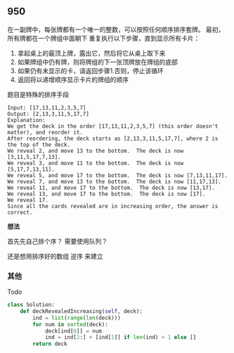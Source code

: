 ## 950

在一副牌中，每张牌都有一个唯一的整数，可以按照任何顺序排序套牌。
最初，所有牌都在一个牌组中面朝下
重复执行以下步骤，直到显示所有卡片：
1. 拿起桌上的最顶上牌，露出它，然后将它从桌上取下来
2. 如果牌组中仍有牌，则将牌组的下一张顶牌放在牌组的底部
3. 如果仍有未显示的卡，请返回步骤1.否则，停止该循环
4. 返回将以递增顺序显示卡片的牌组的顺序

题目是特殊的排序手段

```
Input: [17,13,11,2,3,5,7]
Output: [2,13,3,11,5,17,7]
Explanation: 
We get the deck in the order [17,13,11,2,3,5,7] (this order doesn't matter), and reorder it.
After reordering, the deck starts as [2,13,3,11,5,17,7], where 2 is the top of the deck.
We reveal 2, and move 13 to the bottom.  The deck is now [3,11,5,17,7,13].
We reveal 3, and move 11 to the bottom.  The deck is now [5,17,7,13,11].
We reveal 5, and move 17 to the bottom.  The deck is now [7,13,11,17].
We reveal 7, and move 13 to the bottom.  The deck is now [11,17,13].
We reveal 11, and move 17 to the bottom.  The deck is now [13,17].
We reveal 13, and move 17 to the bottom.  The deck is now [17].
We reveal 17.
Since all the cards revealed are in increasing order, the answer is correct.
```

**想法**

首先先自己排个序？
需要使用队列？

还是想用排序好的数组 逆序 来建立

### 其他

Todo

```py
class Solution:
    def deckRevealedIncreasing(self, deck):
        ind = list(range(len(deck)))
        for num in sorted(deck):
            deck[ind[0]] = num
            ind = ind[2:] + [ind[1]] if len(ind) > 1 else []
        return deck
```
